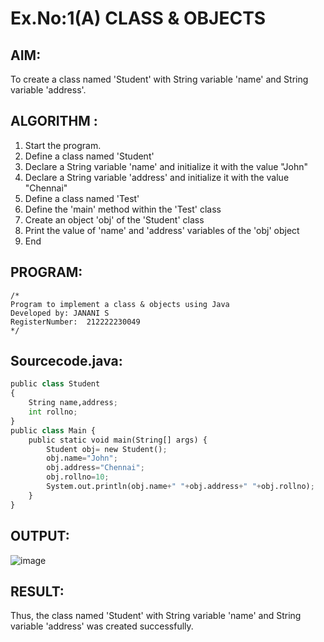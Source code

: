 # Ex.No:1(A) CLASS & OBJECTS

## AIM:
To create a class named 'Student' with String variable 'name' and String variable 'address'.

## ALGORITHM :
1.	Start the program.
2.	Define a class named 'Student'
3.	Declare a String variable 'name' and initialize it with the value "John"
4.	Declare a String variable 'address' and initialize it with the value "Chennai"
5.	Define a class named 'Test'
6.	Define the 'main' method within the 'Test' class
7.	Create an object 'obj' of the 'Student' class
8.	Print the value of 'name' and 'address' variables of the 'obj' object
9.	End



## PROGRAM:
 ```
/*
Program to implement a class & objects using Java
Developed by: JANANI S
RegisterNumber:  212222230049
*/
```

## Sourcecode.java:
```Python
public class Student
{
    String name,address;
    int rollno;
}
public class Main {
    public static void main(String[] args) {
        Student obj= new Student();   
        obj.name="John";
        obj.address="Chennai";
        obj.rollno=10;
        System.out.println(obj.name+" "+obj.address+" "+obj.rollno);
    }   
}

```







## OUTPUT:
![image](https://github.com/user-attachments/assets/6a1d94a9-2b17-44b9-86ca-f9befceba5ad)




## RESULT:
Thus, the class named 'Student' with String variable 'name' and String variable 'address' was created successfully.
